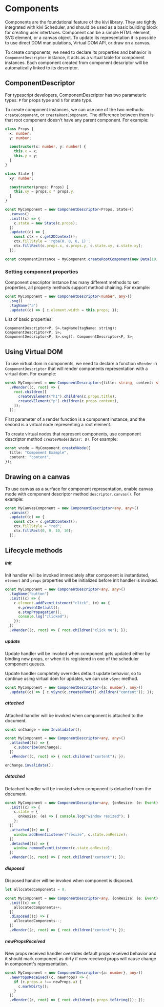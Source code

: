 # Components

Components are the foundational feature of the kivi library. They are tightly integrated with kivi Scheduler, and should
be used as a basic building block for creating user interfaces. Component can be a simple HTML element, SVG element,
or a canvas object. To update its representation it is possible to use direct DOM manipulations, Virtual DOM API, or
draw on a canvas.

To create components, we need to declare its properties and behavior in `ComponentDescriptor` instance, it acts as a
virtual table for component instances. Each component created from component descriptor will be automatically linked
to its descriptor.

## ComponentDescriptor

For typescript developers, ComponentDescriptor has two parameteric types: `P` for props type and `S` for state type.

To create component instances, we can use one of the two methods: `createComponent`, or `createRootComponent`. The
difference between them is that root component doesn't have any parent component. For example:

```ts
class Props {
  x: number;
  y: number;

  constructor(x: number, y: number) {
    this.x = x;
    this.y = y;
  }
}

class State {
  xy: number;

  constructor(props: Props) {
    this.xy = props.x * props.y;
  }
}

const MyComponent = new ComponentDescriptor<Props, State>()
  .canvas()
  .init((c) => {
    c.state = new State(c.props);
  })
  .update((c) => {
    const ctx = c.get2DContext();
    ctx.fillStyle = 'rgba(0, 0, 0, 1)';
    ctx.fillRect(c.props.x, c.props.y, c.state.xy, c.state.xy);
  });

const componentInstance = MyComponent.createRootComponent(new Data(10, 20));
```

### Setting component properties

Component descriptor instance has many different methods to set properties, all property methods support method
chaining. For example:

```ts
const MyComponent = new ComponentDescriptor<number, any>()
  .svg()
  .tagName("a")
  .update((c) => { c.element.width = this.props; });
```

List of basic properties:

```
ComponentDescriptor<P, S>.tagName(tagName: string): ComponentDescriptor<P, S>;
ComponentDescriptor<P, S>.svg(): ComponentDescriptor<P, S>;
```

## Using Virtual DOM

To use virtual dom in components, we need to declare a function `vRender` in `ComponentDescriptor` that will render
components representation with a virtual dom. For example:

```ts
const MyComponent = new ComponentDescriptor<{title: string, content: string}, any>()
  .vRender((c, root) => {
    root.children([
      createVElement("h1").children(c.props.title),
      createVElement("p").children(c.props.content),
    ]);
  });
```

First parameter of a render function is a component instance, and the second is a virtual node representing a root
element.

To create virtual nodes that represent components, use component descriptor method `createVNode(data?: D)`. For example:

```ts
const vnode = MyComponent.createVNode({
  title: "Component Example",
  content: "content",
});
```

## Drawing on a canvas

To use canvas as a surface for component representation, enable canvas mode with component descriptor method
`descriptor.canvas()`. For example:

```ts
const MyCanvasComponent = new ComponentDescriptor<any, any>()
  .canvas()
  .update((c) => {
    const ctx = c.get2DContext();
    ctx.fillStyle = "red";
    ctx.fillRect(0, 0, 10, 10);
  });
```

## Lifecycle methods

##### init

Init handler will be invoked immediately after component is instantiated, `element` and `props` properties will be
initialized before init handler is invoked.

```ts
const MyComponent = new ComponentDescriptor<any, any>()
  .tagName("button")
  .init((c) => {
    c.element.addEventListener("click", (e) => {
      e.preventDefault();
      e.stopPropagation();
      console.log("clicked");
    });
  })
  .vRender((c, root) => { root.children("click me"); });
```

##### update

Update handler will be invoked when component gets updated either by binding new props, or when it is registered in
one of the scheduler component queues.

Update handler completely overrides default update behavior, so to continue using virtual dom for updates, we can
use `vSync` method.

```ts
const MyComponent = new ComponentDescriptor<{a: number}, any>()
  .update((c) => { c.vSync(c.createVRoot().children("content")); });
```

##### attached

Attached handler will be invoked when component is attached to the document.

```ts
const onChange = new Invalidator();

const MyComponent = new ComponentDescriptor<any, any>()
  .attached((c) => {
    c.subscribe(onChange);
  })
  .vRender((c, root) => { root.children("content"); });

onChange.invalidate();
```

##### detached

Detached handler will be invoked when component is detached from the document.

```ts
const MyComponent = new ComponentDescriptor<any, {onResize: (e: Event) => void}>()
  .init((c) => {
    c.state = {
      onResize: (e) => { console.log("window resized"); }
    };
  })
  .attached((c) => {
    window.addEventListener("resize", c.state.onResize);
  })
  .detached((c) => {
    window.removeEventListener(c.state.onResize);
  })
  .vRender((c, root) => { root.children("content"); });
```

##### disposed

Disposed handler will be invoked when component is disposed.

```ts
let allocatedComponents = 0;

const MyComponent = new ComponentDescriptor<any, {onResize: (e: Event) => void}>()
  .init((c) => {
    allocatedComponents++;
  })
  .disposed((c) => {
    allocatedComponents--;
  })
  .vRender((c, root) => { root.children("content"); });
```

##### newPropsReceived

New props received handler overrides default props received behavior and it should mark component as dirty if new
received props will cause change in component's representation.

```ts
const MyComponent = new ComponentDescriptor<{a: number}, any>()
  .newPropsReceived((c, newProps) => {
    if (c.props.a !== newProps.a) {
      c.markDirty();
    }
  })
  .vRender((c, root) => { root.children(c.props.toString()); });
```
